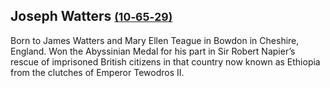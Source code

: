 ## Joseph Watters <small>[(10‑65‑29)](https://brisbane.discovereverafter.com/profile/31846306 "Go to Memorial Information" )</small>

Born to James Watters and Mary Ellen Teague in Bowdon in Cheshire, England. Won the Abyssinian Medal for his part in Sir Robert Napier’s rescue of imprisoned British citizens in that country now known as Ethiopia from the clutches of Emperor Tewodros II.
